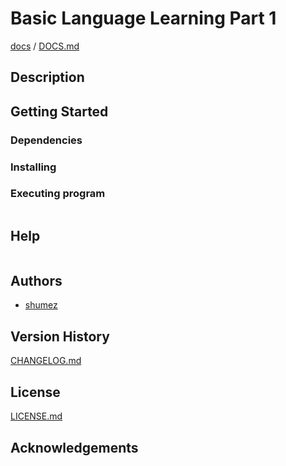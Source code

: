 <!--
Filename: 	README.md
Project: 	/Users/shume/Developer/zho/BasicLanguageLearningPart1
Author: 	shumez <https://github.com/shumez>
Created: 	2019-04-29 17:16:4
Modified: 	2019-04-29 17:18:14
-----
Copyright (c) 2019 shumez
-->

# Basic Language Learning Part 1

<!-- [![cover](img/)][img] -->


[docs] / [DOCS.md]


## Description


## Getting Started



### Dependencies



### Installing



### Executing program

```
```

## Help

```
```

## Authors

* [shumez]

## Version History

[CHANGELOG.md]

## License

[LICENSE.md]


## Acknowledgements


<!-- ------------------------------- -->
[shumez]: shumez
[img]: img/
[DOCS.md]: docs/DOCS.md
[docs]: docs/
[CHANGELOG.md]: CHANGELOG.md
[LICENSE.md]: LICENSE.md
